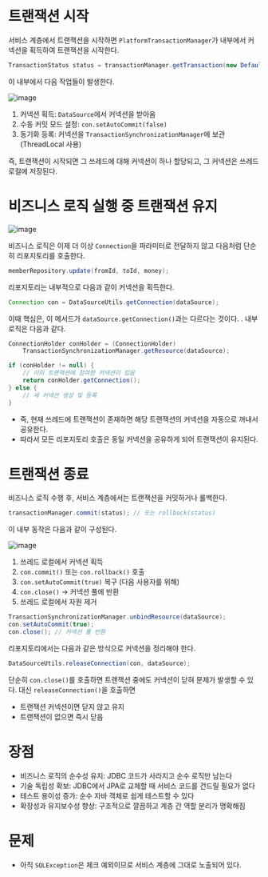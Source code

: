 # 트랜잭션 시작

서비스 계층에서 트랜잭션을 시작하면 `PlatformTransactionManager`가 내부에서 커넥션을 획득하여 트랜잭션을 시작한다.

```java
TransactionStatus status = transactionManager.getTransaction(new DefaultTransactionDefinition());
```

이 내부에서 다음 작업들이 발생한다.

![image](https://github.com/user-attachments/assets/333a4954-ad0b-46ed-ad3a-a4410780cb7a)


1. 커넥션 획득: `DataSource`에서 커넥션을 받아옴
2. 수동 커밋 모드 설정: `con.setAutoCommit(false)`
3. 동기화 등록: 커넥션을 `TransactionSynchronizationManager`에 보관 (ThreadLocal 사용)

즉, 트랜잭션이 시작되면 그 쓰레드에 대해 커넥션이 하나 할당되고, 그 커넥션은 쓰레드 로컬에 저장된다.

# 비즈니스 로직 실행 중 트랜잭션 유지

![image](https://github.com/user-attachments/assets/bed6bfdf-28b1-4518-b69a-aead325bfdb6)


비즈니스 로직은 이제 더 이상 `Connection`을 파라미터로 전달하지 않고 다음처럼 단순히 리포지토리를 호출한다.

```java
memberRepository.update(fromId, toId, money);
```

리포지토리는 내부적으로 다음과 같이 커넥션을 획득한다.

```java
Connection con = DataSourceUtils.getConnection(dataSource);
```

이때 핵심은, 이 메서드가 `dataSource.getConnection()`과는 다르다는 것이다. . 내부 로직은 다음과 같다.

```java
ConnectionHolder conHolder = (ConnectionHolder)
    TransactionSynchronizationManager.getResource(dataSource);

if (conHolder != null) {
    // 이미 트랜잭션에 참여한 커넥션이 있음
    return conHolder.getConnection();
} else {
    // 새 커넥션 생성 및 등록
}
```

- 즉, 현재 쓰레드에 트랜잭션이 존재하면 해당 트랜잭션의 커넥션을 자동으로 꺼내서 공유한다.
- 따라서 모든 리포지토리 호출은 동일 커넥션을 공유하게 되어 트랜잭션이 유지된다.

# 트랜잭션 종료

비즈니스 로직 수행 후, 서비스 계층에서는 트랜잭션을 커밋하거나 롤백한다.

```java
transactionManager.commit(status); // 또는 rollback(status)
```

이 내부 동작은 다음과 같이 구성된다.

![image](https://github.com/user-attachments/assets/f147a545-08fd-4b2a-bd22-cc86859fa844)


1. 쓰레드 로컬에서 커넥션 획득
2. `con.commit()` 또는 `con.rollback()` 호출
3. `con.setAutoCommit(true)` 복구 (다음 사용자를 위해)
4. `con.close()` → 커넥션 풀에 반환
5. 쓰레드 로컬에서 자원 제거

```java
TransactionSynchronizationManager.unbindResource(dataSource);
con.setAutoCommit(true);
con.close(); // 커넥션 풀 반환
```

리포지토리에서는 다음과 같은 방식으로 커넥션을 정리해야 한다.

```java
DataSourceUtils.releaseConnection(con, dataSource);

```

단순히 `con.close()`를 호출하면 트랜잭션 중에도 커넥션이 닫혀 문제가 발생할 수 있다. 대신 `releaseConnection()`을 호출하면

- 트랜잭션 커넥션이면 닫지 않고 유지
- 트랜잭션이 없으면 즉시 닫음

# 장점

- 비즈니스 로직의 순수성 유지: JDBC 코드가 사라지고 순수 로직만 남는다
- 기술 독립성 확보: JDBC에서 JPA로 교체할 때 서비스 코드를 건드릴 필요가 없다
- 테스트 용이성 증가: 순수 자바 객체로 쉽게 테스트할 수 있다
- 확장성과 유지보수성 향상: 구조적으로 깔끔하고 계층 간 역할 분리가 명확해짐

# 문제

- 아직 `SQLException`은 체크 예외이므로 서비스 계층에 그대로 노출되어 있다.
